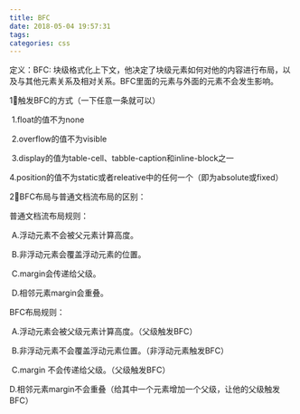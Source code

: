 ```yaml
---
title: BFC
date: 2018-05-04 19:57:31
tags:
categories: css
---
```


定义：BFC:  块级格式化上下文，他决定了块级元素如何对他的内容进行布局，以及与其他元素关系及相对关系。BFC里面的元素与外面的元素不会发生影响。  

1⃣️触发BFC的方式（一下任意一条就可以）

​       1.float的值不为none

​        2.overflow的值不为visible

​        3.display的值为table-cell、tabble-caption和inline-block之一

​        4.position的值不为static或者releative中的任何一个（即为absolute或fixed）

2⃣️BFC布局与普通文档流布局的区别：

普通文档流布局规则：

​	A.浮动元素不会被父元素计算高度。

​	B.非浮动元素会覆盖浮动元素的位置。

​	C.margin会传递给父级。

​	D.相邻元素margin会重叠。

BFC布局规则：

​	A.浮动元素会被父级元素计算高度。（父级触发BFC）	

​	B.非浮动元素不会覆盖浮动元素位置。（非浮动元素触发BFC）

​	C.margin 不会传递给父级。（父级触发BFC）

​	D.相邻元素margin不会重叠（给其中一个元素增加一个父级，让他的父级触发BFC）